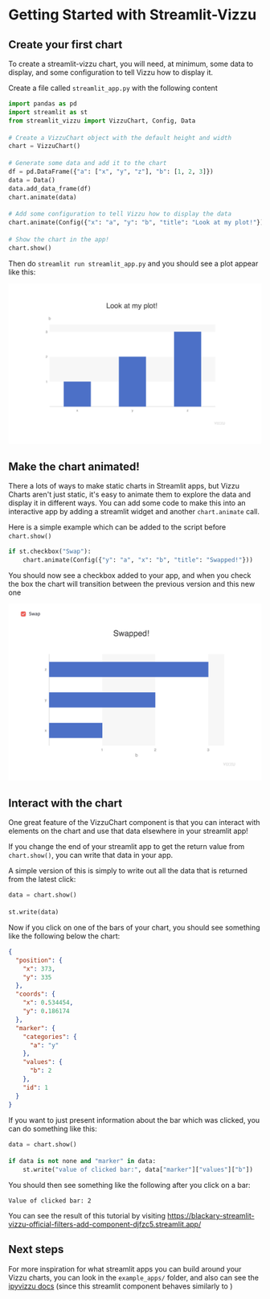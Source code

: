 # Getting Started with Streamlit-Vizzu

## Create your first chart

To create a streamlit-vizzu chart, you will need, at minimum, some data to
display, and some configuration to tell Vizzu how to display it.

Create a file called `streamlit_app.py` with the following content

```python
import pandas as pd
import streamlit as st
from streamlit_vizzu import VizzuChart, Config, Data

# Create a VizzuChart object with the default height and width
chart = VizzuChart()

# Generate some data and add it to the chart
df = pd.DataFrame({"a": ["x", "y", "z"], "b": [1, 2, 3]})
data = Data()
data.add_data_frame(df)
chart.animate(data)

# Add some configuration to tell Vizzu how to display the data
chart.animate(Config({"x": "a", "y": "b", "title": "Look at my plot!"}))

# Show the chart in the app!
chart.show()
```

Then do `streamlit run streamlit_app.py` and you should see a plot appear like this:

![basic chart](tutorial_01.png)

## Make the chart animated!

There a lots of ways to make static charts in Streamlit apps, but Vizzu Charts aren't
just static, it's easy to animate them to explore the data and display it in different
ways. You can add some code to make this into an interactive app by adding a streamlit
widget and another `chart.animate` call.

Here is a simple example which can be added to the script before `chart.show()`

```python
if st.checkbox("Swap"):
    chart.animate(Config({"y": "a", "x": "b", "title": "Swapped!"}))
```

You should now see a checkbox added to your app, and when you check the box the chart
will transition between the previous version and this new one

![swapped chart](tutorial_02.png)

## Interact with the chart

One great feature of the VizzuChart component is that you can interact with elements
on the chart and use that data elsewhere in your streamlit app!

If you change the end of your streamlit app to get the return value from `chart.show()`,
you can write that data in your app.

A simple version of this is simply to write out all the data that is returned from
the latest click:

```python
data = chart.show()

st.write(data)
```

Now if you click on one of the bars of your chart, you should see something like
the following below the chart:

```json
{
  "position": {
    "x": 373,
    "y": 335
  },
  "coords": {
    "x": 0.534454,
    "y": 0.186174
  },
  "marker": {
    "categories": {
      "a": "y"
    },
    "values": {
      "b": 2
    },
    "id": 1
  }
}
```

If you want to just present information about the bar which was clicked, you can
do something like this:

```python
data = chart.show()

if data is not none and "marker" in data:
    st.write("value of clicked bar:", data["marker"]["values"]["b"])
```

You should then see something like the following after you click on a bar:

    Value of clicked bar: 2

You can see the result of this tutorial by visiting https://blackary-streamlit-vizzu-official-filters-add-component-djfzc5.streamlit.app/

## Next steps

For more inspiration for what streamlit apps you can build around your Vizzu charts,
you can look in the `example_apps/` folder, and also can see the
[ipyvizzu docs](https://ipyvizzu.vizzuhq.com/) (since this streamlit component behaves
similarly to )
